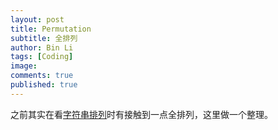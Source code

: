 ```yaml
---
layout: post
title: Permutation
subtitle: 全排列
author: Bin Li
tags: [Coding]
image: 
comments: true
published: true
---
```


之前其实在看[字符串排列](https://binlidaily.github.io/2019-04-02-(028)-%E5%AD%97%E7%AC%A6%E4%B8%B2%E7%9A%84%E6%8E%92%E5%88%97/)时有接触到一点全排列，这里做一个整理。